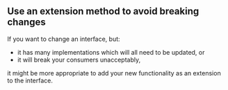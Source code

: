 ## Use an extension method to avoid breaking changes

If you want to change an interface, but:
 - it has many implementations which will all need to be updated, or
 - it will break your consumers unacceptably,
 
 it might be more appropriate to add your new functionality as an extension to the interface.